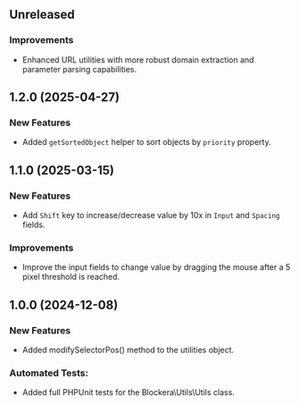 ## Unreleased

### Improvements
- Enhanced URL utilities with more robust domain extraction and parameter parsing capabilities.

## 1.2.0 (2025-04-27)

### New Features
- Added `getSortedObject` helper to sort objects by `priority` property.

## 1.1.0 (2025-03-15)

### New Features
- Add `Shift` key to increase/decrease value by 10x in `Input` and `Spacing` fields.

### Improvements
- Improve the input fields to change value by dragging the mouse after a 5 pixel threshold is reached.

## 1.0.0 (2024-12-08)

### New Features

- Added modifySelectorPos() method to the utilities object.

### Automated Tests:

- Added full PHPUnit tests for the Blockera\Utils\Utils class.